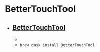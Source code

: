 # BetterTouchTool
- [BetterTouchTool](https://folivora.ai/)
  - 
  - 
  - `brew cask install BetterTouchTool`
